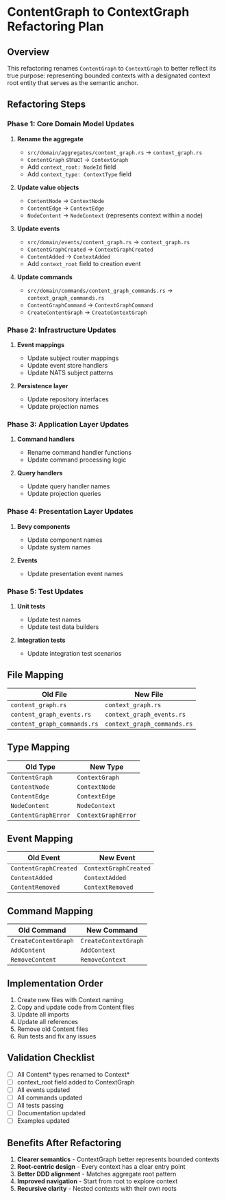 # ContentGraph to ContextGraph Refactoring Plan

## Overview

This refactoring renames `ContentGraph` to `ContextGraph` to better reflect its true purpose: representing bounded contexts with a designated context root entity that serves as the semantic anchor.

## Refactoring Steps

### Phase 1: Core Domain Model Updates

1. **Rename the aggregate**
   - `src/domain/aggregates/content_graph.rs` → `context_graph.rs`
   - `ContentGraph` struct → `ContextGraph`
   - Add `context_root: NodeId` field
   - Add `context_type: ContextType` field

2. **Update value objects**
   - `ContentNode` → `ContextNode`
   - `ContentEdge` → `ContextEdge`
   - `NodeContent` → `NodeContext` (represents context within a node)

3. **Update events**
   - `src/domain/events/content_graph.rs` → `context_graph.rs`
   - `ContentGraphCreated` → `ContextGraphCreated`
   - `ContentAdded` → `ContextAdded`
   - Add `context_root` field to creation event

4. **Update commands**
   - `src/domain/commands/content_graph_commands.rs` → `context_graph_commands.rs`
   - `ContentGraphCommand` → `ContextGraphCommand`
   - `CreateContentGraph` → `CreateContextGraph`

### Phase 2: Infrastructure Updates

1. **Event mappings**
   - Update subject router mappings
   - Update event store handlers
   - Update NATS subject patterns

2. **Persistence layer**
   - Update repository interfaces
   - Update projection names

### Phase 3: Application Layer Updates

1. **Command handlers**
   - Rename command handler functions
   - Update command processing logic

2. **Query handlers**
   - Update query handler names
   - Update projection queries

### Phase 4: Presentation Layer Updates

1. **Bevy components**
   - Update component names
   - Update system names

2. **Events**
   - Update presentation event names

### Phase 5: Test Updates

1. **Unit tests**
   - Update test names
   - Update test data builders

2. **Integration tests**
   - Update integration test scenarios

## File Mapping

| Old File | New File |
|----------|----------|
| `content_graph.rs` | `context_graph.rs` |
| `content_graph_events.rs` | `context_graph_events.rs` |
| `content_graph_commands.rs` | `context_graph_commands.rs` |

## Type Mapping

| Old Type | New Type |
|----------|----------|
| `ContentGraph` | `ContextGraph` |
| `ContentNode` | `ContextNode` |
| `ContentEdge` | `ContextEdge` |
| `NodeContent` | `NodeContext` |
| `ContentGraphError` | `ContextGraphError` |

## Event Mapping

| Old Event | New Event |
|-----------|-----------|
| `ContentGraphCreated` | `ContextGraphCreated` |
| `ContentAdded` | `ContextAdded` |
| `ContentRemoved` | `ContextRemoved` |

## Command Mapping

| Old Command | New Command |
|-------------|-------------|
| `CreateContentGraph` | `CreateContextGraph` |
| `AddContent` | `AddContext` |
| `RemoveContent` | `RemoveContext` |

## Implementation Order

1. Create new files with Context naming
2. Copy and update code from Content files
3. Update all imports
4. Update all references
5. Remove old Content files
6. Run tests and fix any issues

## Validation Checklist

- [ ] All Content* types renamed to Context*
- [ ] context_root field added to ContextGraph
- [ ] All events updated
- [ ] All commands updated
- [ ] All tests passing
- [ ] Documentation updated
- [ ] Examples updated

## Benefits After Refactoring

1. **Clearer semantics** - ContextGraph better represents bounded contexts
2. **Root-centric design** - Every context has a clear entry point
3. **Better DDD alignment** - Matches aggregate root pattern
4. **Improved navigation** - Start from root to explore context
5. **Recursive clarity** - Nested contexts with their own roots
